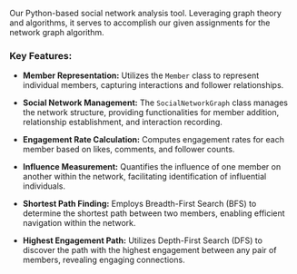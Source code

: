 Our Python-based social network analysis tool.
Leveraging graph theory and algorithms, it serves to accomplish our given assignments for the network graph algorithm.

### Key Features:

- **Member Representation:** Utilizes the `Member` class to represent individual members, capturing interactions and follower relationships.
  
- **Social Network Management:** The `SocialNetworkGraph` class manages the network structure, providing functionalities for member addition, relationship establishment, and interaction recording.

- **Engagement Rate Calculation:** Computes engagement rates for each member based on likes, comments, and follower counts.

- **Influence Measurement:** Quantifies the influence of one member on another within the network, facilitating identification of influential individuals.

- **Shortest Path Finding:** Employs Breadth-First Search (BFS) to determine the shortest path between two members, enabling efficient navigation within the network.

- **Highest Engagement Path:** Utilizes Depth-First Search (DFS) to discover the path with the highest engagement between any pair of members, revealing engaging connections.